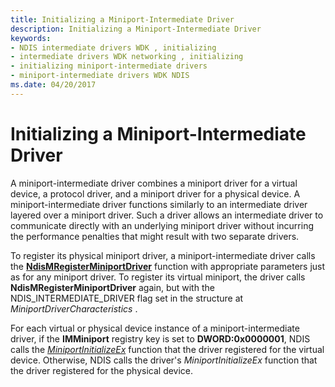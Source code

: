 ```yaml
---
title: Initializing a Miniport-Intermediate Driver
description: Initializing a Miniport-Intermediate Driver
keywords:
- NDIS intermediate drivers WDK , initializing
- intermediate drivers WDK networking , initializing
- initializing miniport-intermediate drivers
- miniport-intermediate drivers WDK NDIS
ms.date: 04/20/2017
---
```


# Initializing a Miniport-Intermediate Driver





A miniport-intermediate driver combines a miniport driver for a virtual device, a protocol driver, and a miniport driver for a physical device. A miniport-intermediate driver functions similarly to an intermediate driver layered over a miniport driver. Such a driver allows an intermediate driver to communicate directly with an underlying miniport driver without incurring the performance penalties that might result with two separate drivers.

To register its physical miniport driver, a miniport-intermediate driver calls the [**NdisMRegisterMiniportDriver**](/windows-hardware/drivers/ddi/ndis/nf-ndis-ndismregisterminiportdriver) function with appropriate parameters just as for any miniport driver. To register its virtual miniport, the driver calls **NdisMRegisterMiniportDriver** again, but with the NDIS\_INTERMEDIATE\_DRIVER flag set in the structure at *MiniportDriverCharacteristics* .

For each virtual or physical device instance of a miniport-intermediate driver, if the **IMMiniport** registry key is set to **DWORD:0x0000001**, NDIS calls the [*MiniportInitializeEx*](/windows-hardware/drivers/ddi/ndis/nc-ndis-miniport_initialize) function that the driver registered for the virtual device. Otherwise, NDIS calls the driver's *MiniportInitializeEx* function that the driver registered for the physical device.

 


